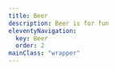 ```yaml
---
title: Beer
description: Beer is for fun
eleventyNavigation:
  key: Beer
  order: 2
mainClass: "wrapper"
---
```

